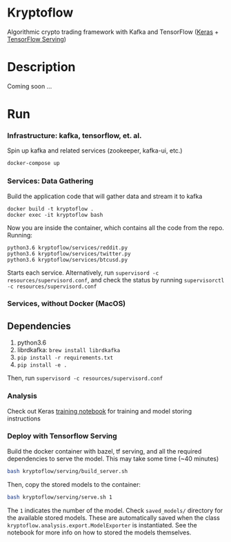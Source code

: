 Kryptoflow
==========


Algorithmic crypto trading framework with Kafka and TensorFlow ([Keras](https://keras.io/) + [TensorFlow Serving](https://www.tensorflow.org/serving/))


Description
===========

Coming soon ...

Run
===
### Infrastructure: kafka, tensorflow, et. al.

Spin up kafka and related services (zookeeper, kafka-ui, etc.)

```bash
docker-compose up
```

### Services: Data Gathering 
Build the application code that will gather data and stream it to kafka
```
docker build -t kryptoflow .
docker exec -it kryptoflow bash 
```

Now you are inside the container, which contains all the code from the repo. Running:

```
python3.6 kryptoflow/services/reddit.py
python3.6 kryptoflow/services/twitter.py
python3.6 kryptoflow/services/btcusd.py
```

Starts each service. Alternatively, run `supervisord -c resources/supervisord.conf`, and check the status
by running `supervisorctl -c resources/supervisord.conf`

### Services, without Docker (MacOS)

## Dependencies

1. python3.6
2. librdkafka: `brew install librdkafka`
3. `pip install -r requirements.txt`
4. `pip install -e .`

Then, run `supervisord -c resources/supervisord.conf`

###  Analysis
Check out Keras [training notebook](https://github.com/carlomazzaferro/kryptoflow/blob/master/keras_training.ipynb)
for training and model storing instructions

### Deploy with Tensorflow Serving

Build the docker container with bazel, tf serving, and all the required dependencies to
serve the model. This may take some time (~40 minutes)

```bash
bash kryptoflow/serving/build_server.sh 
```

Then, copy the stored models to the container:

```bash
bash kryptoflow/serving/serve.sh 1
```
 
The `1` indicates the number of the model. Check `saved_models/` directory for the available
stored models. These are automatically saved when the class `kryptoflow.analysis.export.ModelExporter` is
instantiated. See the notebook for more info on how to stored the models themselves.



